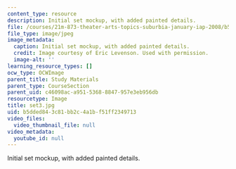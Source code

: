 ```yaml
---
content_type: resource
description: Initial set mockup, with added painted details.
file: /courses/21m-873-theater-arts-topics-suburbia-january-iap-2008/b5dded843c81bb2c4a1bf51ff2349713_set3.jpg
file_type: image/jpeg
image_metadata:
  caption: Initial set mockup, with added painted details.
  credit: Image courtesy of Eric Levenson. Used with permission.
  image-alt: ''
learning_resource_types: []
ocw_type: OCWImage
parent_title: Study Materials
parent_type: CourseSection
parent_uid: c46098ac-a951-5368-8847-957e3eb956db
resourcetype: Image
title: set3.jpg
uid: b5dded84-3c81-bb2c-4a1b-f51ff2349713
video_files:
  video_thumbnail_file: null
video_metadata:
  youtube_id: null
---
```

Initial set mockup, with added painted details.

